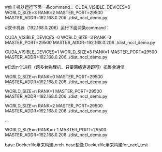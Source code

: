 #单卡机器运行下面一条command：
CUDA_VISIBLE_DEVICES=0 WORLD_SIZE=3 RANK=2 MASTER_PORT=29500 MASTER_ADDR=192.168.0.206 ./dist_nccl_demo.py


#双卡机器（192.168.0.206）运行下面两条command：

CUDA_VISIBLE_DEVICES=0 WORLD_SIZE=3 RANK=0 MASTER_PORT=29500 MASTER_ADDR=192.168.0.206 ./dist_nccl_demo.py

CUDA_VISIBLE_DEVICES=1 WORLD_SIZE=3 RANK=1 MASTER_PORT=29500 MASTER_ADDR=192.168.0.206 ./dist_nccl_demo.py


#启动n个进程（跨多台物理机、只要网络连通即可）搞集合通信

WORLD_SIZE=n RANK=0 MASTER_PORT=29500 MASTER_ADDR=192.168.0.206 ./dist_nccl_demo.py

WORLD_SIZE=n RANK=1 MASTER_PORT=29500 MASTER_ADDR=192.168.0.206 ./dist_nccl_demo.py 

WORLD_SIZE=n RANK=2 MASTER_PORT=29500 MASTER_ADDR=192.168.0.206 ./dist_nccl_demo.py 

...

WORLD_SIZE=n RANK=n-1 MASTER_PORT=29500 MASTER_ADDR=192.168.0.206 ./dist_nccl_demo.py  


base.Dockerfile用来构建torch-base镜像
Dockerfile用来构建for_nccl_test

